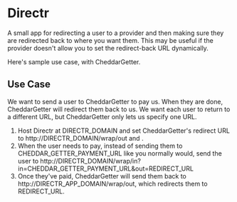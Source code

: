 Directr
=======

A small app for redirecting a user to a provider and then making sure they are redirected back to where you want them. This may be useful if the provider doesn't allow you to set the redirect-back URL dynamically.

Here's sample use case, with CheddarGetter.

Use Case
--------

We want to send a user to CheddarGetter to pay us. When they are done, CheddarGetter will redirect them back to us. We want each user to return to a different URL, but CheddarGetter only lets us specify one URL.

1. Host Directr at DIRECTR_DOMAIN and set CheddarGetter's redirect URL to http://DIRECTR_DOMAIN/wrap/out and .
2. When the user needs to pay, instead of sending them to CHEDDAR_GETTER_PAYMENT_URL like you normally would, send the user to http://DIRECTR_DOMAIN/wrap/in?in=CHEDDAR_GETTER_PAYMENT_URL&out=REDIRECT_URL
3. Once they've paid, CheddarGetter will send them back to http://DIRECTR_APP_DOMAIN/wrap/out, which redirects them to REDIRECT_URL.
